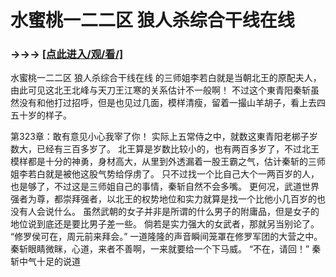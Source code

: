 # 水蜜桃一二二区 狼人杀综合干线在线

### →→→ <a href="http://3t3e.com/index.html">[点此进入/观/看/]</a>

水蜜桃一二二区 狼人杀综合干线在线
的三师姐李若白就是当朝北王的原配夫人，由此可见这北王北峰与天刀王江寒的关系估计不一般啊！
    不过这个東青阳秦斩虽然没有和他打过招呼，但是也见过几面，模样清瘦，留着一撮山羊胡子，看上去四五十岁的样子。

第323章：敢有意见小心我宰了你！
    实际上五常侍之中，就数这東青阳老梆子岁数大，已经有三百多岁了。
    北王算是岁数比较小的，也有两百多岁了，不过北王模样都是十分的神勇，身材高大，从里到外透漏着一股王霸之气，估计秦斩的三师姐李若白就是被他这股气势给俘虏了。
    只不过找一个比自己大个一两百岁的人，也是够了，不过这是三师姐自己的事情，秦斩自然不会多嘴。
    更何况，武道世界强者为尊，都崇拜强者，以北王的权势地位和实力就算是找一个比他小几百岁的也没有人会说什么。
    虽然武朝的女子并非是所谓的什么男子的附庸品，但是女子的地位说到底还是要比男子差一些。
    倘若是实力强大的女武者，那就另当别论了。
    “修罗侯可在，周元前来拜会。”
    一道隆隆的声音瞬间笼罩在修罗军团的大营之中。
    秦斩眼睛微眯，心道，来者不善啊，一来就要给一个下马威。
    “不在，请回！”
    秦斩中气十足的说道
